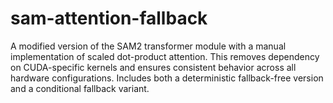 # sam-attention-fallback
A modified version of the SAM2 transformer module with a manual implementation of scaled dot-product attention. This removes dependency on CUDA-specific kernels and ensures consistent behavior across all hardware configurations. Includes both a deterministic fallback-free version and a conditional fallback variant.
